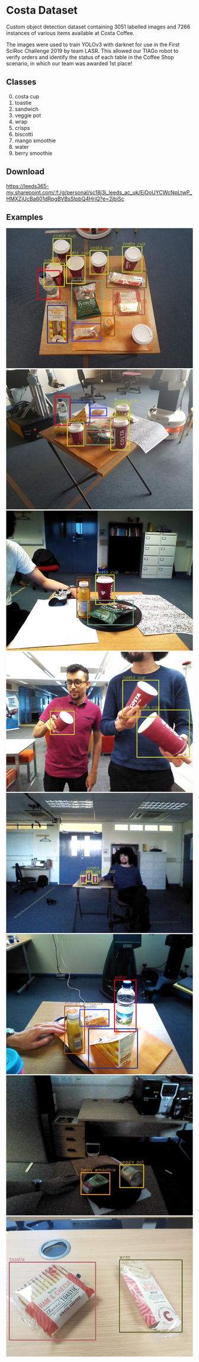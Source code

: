 # Costa Dataset

Custom object detection dataset containing 3051 labelled images and 7266 instances of various items available at Costa Coffee.

The images were used to train YOLOv3 with darknet for use in the First SciRoc Challenge 2019 by team LASR. This allowed our TIAGo
robot to verify orders and identify the status of each table in the Coffee Shop scenario, in which our team was awarded 1st place!

## Classes
0. costa cup
1. toastie
2. sandwich
3. veggie pot
4. wrap
5. crisps
6. biscotti
7. mango smoothie
8. water
9. berry smoothie

## Download
https://leeds365-my.sharepoint.com/:f:/g/personal/sc18j3j_leeds_ac_uk/EjOoUYCWcNpLtwP_HMXZiUcBa601dRpgBVBsSIpbQ4HriQ?e=2jbiSc

## Examples
![labelled example of costa dataset image](https://github.com/spookycouch/costa_dataset_sciroc/blob/main/examples/IMG_20190815_182108.jpg)
![labelled example of costa dataset image](https://github.com/spookycouch/costa_dataset_sciroc/blob/main/examples/IMG_20190815_183337.jpg)
![labelled example of costa dataset image](https://github.com/spookycouch/costa_dataset_sciroc/blob/main/examples/costa976_crisps_juice.jpg)
![labelled example of costa dataset image](https://github.com/spookycouch/costa_dataset_sciroc/blob/main/examples/costa471.jpg)
![labelled example of costa dataset image](https://github.com/spookycouch/costa_dataset_sciroc/blob/main/examples/costa591.jpg)
![labelled example of costa dataset image](https://github.com/spookycouch/costa_dataset_sciroc/blob/main/examples/costa2052_bottles.jpg)
![labelled example of costa dataset image](https://github.com/spookycouch/costa_dataset_sciroc/blob/main/examples/costa2700_pot_smoothie.jpg)
![labelled example of costa dataset image](https://github.com/spookycouch/costa_dataset_sciroc/blob/main/examples/IMG_20190816_131900.jpg)

